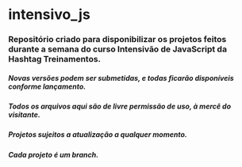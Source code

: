 # intensivo_js
### Repositório criado para disponibilizar os projetos feitos durante a semana do curso Intensivão de JavaScript da Hashtag Treinamentos.
##### Novas versões podem ser submetidas, e todas ficarão disponíveis conforme lançamento.
##### Todos os arquivos aqui são de livre permissão de uso, à mercê do visitante.
#####
##### Projetos sujeitos a atualização a qualquer momento.
###### **Cada projeto é um branch.**
